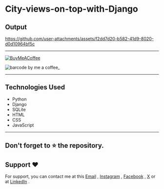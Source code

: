 # City-views-on-top-with-Django
## Output
https://github.com/user-attachments/assets/f2dd7d20-b582-41d9-8020-d0d10964bf5c





---

[![BuyMeACoffee](https://img.shields.io/badge/Buy%20Me%20a%20Coffee-ffdd00?style=for-the-badge&logo=buy-me-a-coffee&logoColor=black)](https://buymeacoffee.com/nobelleon) 

![barcode by me a coffee_](https://github.com/user-attachments/assets/b6e93307-eda7-49a1-b0bf-8956aacd0f86)

---

## Technologies Used

- Python
- Django
- SQLite
- HTML
- CSS
- JavaScript

---

## Don't forget to :star: the repository.

## Support ❤️
For support, you can contact me at this [Email](mailto:nobelleon.86@gmail.com) , [Instagram](https://www.instagram.com/nobelleon/) , [Facebook](https://web.facebook.com/n0beLLeon) , [X](https://twitter.com/_nObeLLeon) or at [LinkedIn](https://www.linkedin.com/in/nobelleon-mahardhika-291048124/) . 
